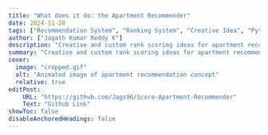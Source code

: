 ```yaml
---
title: "What does it do: the Apartment Recommender"
date: 2024-11-28
tags: ["Recommendation System", "Ranking System", "Creative Idea", "Python"]
author: ["Jagath Kumar Reddy K"]
description: "Creative and custom rank scoring ideas for apartment recommender systems."
summary: "Creative and custom rank scoring ideas for apartment recommender systems."
cover:
  image: "cropped.gif"  
  alt: "Animated image of apartment recommendation concept"
  relative: true
editPost:
    URL: "https://github.com/Jags96/Score-Apartment-Recommender"
    Text: "Github Link"
showToc: false
disableAnchoredHeadings: false
---
```





